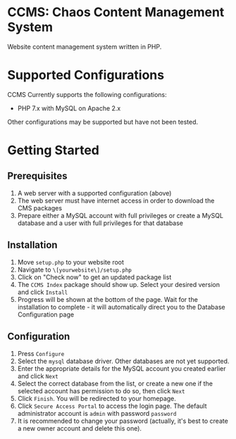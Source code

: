 CCMS: Chaos Content Management System
=====================================

Website content management system written in PHP.

# Supported Configurations
CCMS Currently supports the following configurations:
* PHP 7.x with MySQL on Apache 2.x

Other configurations may be supported but have not been tested.

# Getting Started
## Prerequisites
1. A web server with a supported configuration (above)
2. The web server must have internet access in order to download the CMS packages
3. Prepare either a MySQL account with full privileges or create a MySQL database and a user with full privileges for that database
## Installation
1. Move `setup.php` to your website root
2. Navigate to `\[yourwebsite\]/setup.php`
3. Click on "Check now" to get an updated package list
4. The `CCMS Index` package should show up. Select your desired version and click `Install`
5. Progress will be shown at the bottom of the page. Wait for the installation to complete - it will automatically direct you to the Database Configuration page
## Configuration
1. Press `Configure`
2. Select the `mysql` database driver. Other databases are not yet supported.
3. Enter the appropriate details for the MySQL account you created earlier and click `Next`
4. Select the correct database from the list, or create a new one if the selected account has permission to do so, then click `Next`
5. Click `Finish`. You will be redirected to your homepage.
6. Click `Secure Access Portal` to access the login page. The default administrator account is `admin` with password `password`
7. It is recommended to change your password (actually, it's best to create a new owner account and delete this one). 